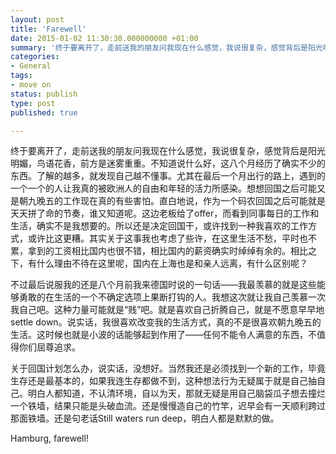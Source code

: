 ```yaml
---
layout: post
title: 'Farewell'
date: 2015-01-02 11:30:30.000000000 +01:00
summary: '终于要离开了，走前送我的朋友问我现在什么感觉，我说很复杂，感觉背后是阳光明媚，鸟语花香，前方是迷雾重重。不知道说什么好，这八个月经历了确实不少的东西。'
categories:
- General
tags:
- move on
status: publish
type: post
published: true

---
```


终于要离开了，走前送我的朋友问我现在什么感觉，我说很复杂，感觉背后是阳光明媚，鸟语花香，前方是迷雾重重。不知道说什么好，这八个月经历了确实不少的东西。了解的越多，就发现自己越不懂事。尤其在最后一个月出行的路上，遇到的一个一个的人让我真的被欧洲人的自由和年轻的活力所感染。想想回国之后可能又是朝九晚五的工作现在真的有些害怕。直白地说，作为一个码农回国之后可能就是天天拼了命的节奏，谁又知道呢。这边老板给了offer，而看到同事每日的工作和生活，确实不是我想要的。所以还是决定回国干，或许找到一种我喜欢的工作方式，或许比这更糟。其实关于这事我也考虑了些许，在这里生活不愁，平时也不累，拿到的工资相比国内也很不错，相比国内的薪资确实时绰绰有余的。相比之下，有什么理由不待在这里呢，国内在上海也是和亲人远离，有什么区别呢？

不过最后说服我的还是八个月前我来德国时说的一句话——我最羡慕的就是这些能够勇敢的在生活的一个不确定选项上果断打钩的人。我想这次就让我自己羡慕一次我自己吧。这种力量可能就是“贱”吧。就是喜欢自己折腾自己，就是不愿意早早地settle down。说实话，我很喜欢改变我的生活方式，真的不是很喜欢朝九晚五的生活。这时候也就是小波的话能够起到作用了——任何不能令人满意的东西，不值得你们屈尊追求。

关于回国计划怎么办，说实话，没想好。当然我还是必须找到一个新的工作，毕竟生存还是最基本的，如果我连生存都做不到，这种想法行为无疑属于就是自己抽自己。明白人都知道，不认清环境，自以为天，那就无疑是用自己脑袋瓜子想去撞烂一个铁墙，结果只能是头破血流。还是慢慢造自己的竹竿，迟早会有一天顺利跨过那面铁墙。还是句老话Still waters run deep，明白人都是默默的做。

Hamburg, farewell!